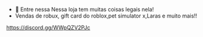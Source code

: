 
- 👀 Entre nessa Nessa loja tem muitas coisas legais nela!
- Vendas de robux, gift card do roblox,pet simulator x,Laras e muito mais!!

https://discord.gg/WWpQZV2PJc
